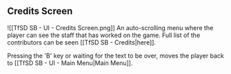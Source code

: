 ## Credits Screen
![[TfSD SB - UI - Credits Screen.png]]
An auto-scrolling menu where the player can see the staff that has worked on the game. Full list of the contributors can be seen [[TfSD SB - Credits|here]].

Pressing the 'B' key or waiting for the text to be over, moves the player back to [[TfSD SB - UI - Main Menu|Main Menu]].